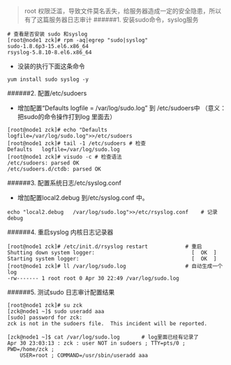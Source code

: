 > root 权限泛滥，导致文件莫名丢失，给服务器造成一定的安全隐患，所以有了这篇服务器日志审计
######1. 安装sudo命令，syslog服务
```
# 查看是否安装 sudo 和syslog
[root@node1 zck]# rpm -aq|egrep "sudo|syslog"
sudo-1.8.6p3-15.el6.x86_64
rsyslog-5.8.10-8.el6.x86_64
```
- 没装的执行下面这条命令
```
yum install sudo syslog -y
```
######2. 配置/etc/sudoers
- 增加配置“Defaults       logfile = /var/log/sudo.log” 到 /etc/sudoers中 （意义：把sudo的命令操作打到log 里面去）
```
[root@node1 zck]# echo "Defaults   logfile=/var/log/sudo.log">>/etc/sudoers
[root@node1 zck]# tail -1 /etc/sudoers # 检查
Defaults   logfile=/var/log/sudo.log
[root@node1 zck]# visudo -c # 检查语法
/etc/sudoers: parsed OK
/etc/sudoers.d/ctdb: parsed OK
```
######3. 配置系统日志/etc/syslog.conf
- 增加配置local2.debug 到/etc/syslog.conf 中。
```
echo "local2.debug   /var/log/sudo.log">>/etc/rsyslog.conf    # 记录debug
```
######4. 重启syslog 内核日志记录器
```
[root@node1 zck]# /etc/init.d/rsyslog restart            # 重启
Shutting down system logger:                               [  OK  ]
Starting system logger:                                    [  OK  ]
[root@node1 zck]# ll /var/log/sudo.log                   # 自动生成一个log
-rw------- 1 root root 0 Apr 30 22:49 /var/log/sudo.log
```
######5. 测试sudo 日志审计配置结果
```
[root@node1 zck]# su zck 
[zck@node1 ~]$ sudo useradd aaa
[sudo] password for zck: 
zck is not in the sudoers file.  This incident will be reported.

[zck@node1 ~]$ cat /var/log/sudo.log       # log里面已经有记录了
Apr 30 23:03:13 : zck : user NOT in sudoers ; TTY=pts/0 ; PWD=/home/zck ;
    USER=root ; COMMAND=/usr/sbin/useradd aaa

```

